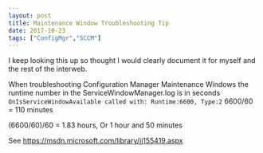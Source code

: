 ```yaml
---
layout: post
title: Maintenance Window Troubleshooting Tip
date: 2017-10-23
tags: ["ConfigMgr","SCCM"]
---
```


I keep looking this up so thought I would clearly document it for myself and the rest of the interweb.

When troubleshooting Configuration Manager Maintenance Windows the runtime number in the ServiceWindowManager.log is in seconds
`OnIsServiceWindowAvailable called with: Runtime:6600, Type:2`
6600/60 = 110 minutes

(6600/60)/60 = 1.83 hours, Or 1 hour and 50 minutes

See https://msdn.microsoft.com/library/jj155419.aspx